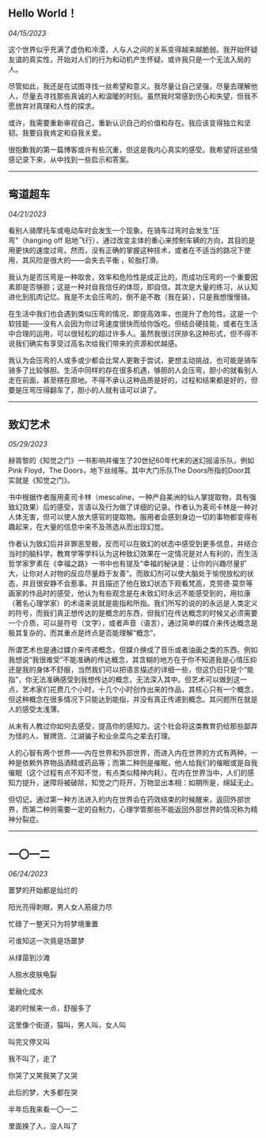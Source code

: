 ## Hello World！

*04/15/2023*

这个世界似乎充满了虚伪和冷漠，人与人之间的关系变得越来越脆弱。我开始怀疑友谊的真实性，开始对人们的行为和动机产生怀疑。或许我只是一个无法入局的人。

尽管如此，我还是在试图寻找一丝希望和意义。我尽量让自己坚强，尽量去理解他人，尽量去寻找那些真诚的人和温暖的时刻。虽然我时常感到伤心和失望，但我不愿放弃对真理和人性的探求。

或许，我需要重新审视自己，重新认识自己的价值和存在。我应该变得独立和坚韧。我要自我肯定和自我关爱。

很抱歉我的第一篇博客或许有些沉重，但这是我内心真实的感受。我希望将这些情感记录下来，从中找到一些启示和答案。



---

## 弯道超车

*04/21/2023*

看别人骑摩托车或电动车时会发生一个现象。在骑车过弯时会发生"压弯"（hanging off 贴地飞行），通过改变主体的重心来控制车辆的方向，其目的是用更快的速度过弯。然而，没有正确的掌握这种技术，或者在不适当的路况下使用，其风险是很大的——会失去平衡 ，轮胎打滑。

我认为是否压弯是一种取舍，效率和危险性是成正比的，而成功压弯的一个重要因素即是否够胆；这是一种对自我信任的体现，即自信。其次是大量的练习，从认知进化到肌肉记忆。我是不太会压弯的，倒不是不敢（我在装），只是我想慢慢骑。

在生活中我们也会遇到类似压弯的情况，即提高效率，也提升了危险性。这是一个软技能——没有人会因为你过弯速度很快而给你饭吃。但结合硬技能，或者在生活中合理的运用，可以很轻松的超过许多人。虽然我很讨厌排名这种形式，但不得不说我们确实有享受过高名次给我们带来的资源和优越感。

我认为会压弯的人或多或少都会比常人更敢于尝试，更想主动挑战，也可能是骑车骑多了比较够胆。生活中同样的存在很多机遇，够胆的人会压弯，胆小的就看别人走在前面，甚至楞在原地。不得不承认这种品质是好的，过程和结果都是好的，但要是压弯压得翻车了，胆小的人就有话可以讲了。

---



## 致幻艺术

*05/29/2023*

赫胥黎的《知觉之门》一书影响并催生了20世纪60年代末的迷幻摇滚乐队，例如Pink Floyd，The Doors，地下丝绒等。其中大门乐队The Doors所指的Door其实就是《知觉之门》。

书中根据作者服用麦司卡林（mescaline，一种产自美洲的仙人掌提取物，具有强致幻效果）后的感受，言语以及行为做了详细的记录。作者认为麦司卡林是一种对人体无害，但可以使人放大感官的提取物。服用者会感到身边一切的事物都变得有趣起来，在大量的信息中来不及筛选从而出现幻觉。

作者认为致幻后并非罪恶至极，反而可以在致幻的状态中感受到更多信息，并结合当时的脑科学，教育学等学科认为这种致幻效果在一定情况是对人有利的，而生活哲学家罗素在《幸福之路》一书中也有提及“幸福的秘诀是：让你的兴趣尽量扩大，让你对人对物的反应尽量趋于友善”。而致幻剂可以使大脑处于愉悦放松的状态，并且很安静不会惹事。并且描述了他在致幻状态下观看梵高，克劳德·莫奈等画家的作品时的感受，他认为有些观念是在未致幻时永远不能感受到的，用拉康（著名心理学家）的术语来说就是能指和所指。我们所写的说的的永远是人类定义的符号，而我们真正想传达的是概念的东西，但我们在传达概念的时候又必须需要一个介质，可以是符号（文字），或者声音（语言），通过简单的媒介来传达概念是极其复杂的，而其重点是终点是否能理解“概念”。

所谓艺术也是通过媒介来传递概念，但媒介换成了音乐或者油画之类的东西。例如我想说“我很难受”不能准确的传达概念，其含糊的地方在于你不知道我是心情压抑还是我的身体不舒服，当然我们可以把语言描述的详细一些，但这仍旧只是个“能指”，你无法准确感受到我想传达的概念，无法深入其中。但艺术可以做到这一点，艺术家们花费几个小时，十几个小时创作出来的作品，其核心只有一个概念，但这种概念在很多情况下只能达到能指，并没有真正传递到概念。其问题所在就是人的感受太浅薄。

从未有人教过你如何去感受，提高你的感知力。这个社会将这类教育扔给那些鄙弃为怪的人、冒牌货、江湖骗子和业余菜鸟之辈去打理。

人的心智有两个世界——内在世界和外部世界，而进入内在世界的方式有两种，一种是依赖外界物品酒精或药品等；而第二种则是催眠，他人给我们的催眠或是自我催眠（这个过程有点不知不觉，有点类似精神内耗）。在内在世界当中，人们的感知力提升，迷障将被破除，知觉之门将开，万物显出本相：如期所是，绵延无止。

但切记，通过第一种方法进入的内在世界会在药效结束的时候醒来，返回外部世界，而第二种则需要一定的自制力，心理学管那些不能返回外部世界的情况称为精神分裂症。

---

## 一〇一二

*06/24/2023*

噩梦的开始都是灿烂的

阳光亮得刺眼，男人女人筋疲力尽

忙碌了一整天只为将梦境重置

可谁知这一次竟是场噩梦

从绿茵到沙滩

人脱水皮肤龟裂

爱融化成水

渴的时候来一点，舒服多了

这里像个街道，猫叫，男人叫，女人叫

叫完又停又叫

我不叫了，走了

你哭了又笑我笑了又哭

此后的梦，大多都在哭

半年后我来看一〇一二

里面换了人，没人叫了


